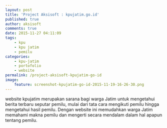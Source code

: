 ```yaml
---
layout: post
title: 'Project Aksisoft : kpujatim.go.id'
published: true
author: aksisoft
comments: true
date: 2015-11-27 04:11:09
tags:
    - kpu
    - kpu jatim
    - pemilu
categories:
    - kpu-jatim
    - portofolio
    - website
permalink: /project-aksisoft-kpujatim-go-id
image:
    feature: screenshot-kpujatim-go-id-2015-11-19-16-26-30.png
---
```

website kpujatim merupakan sarana bagi warga Jatim untuk mengetahui berita terbaru seputar pemilu, mulai dari tata cara mengikuti pemilu hingga mengetahui hasil pemilu. Dengan website ini memudahkan warga Jatim memahami makna pemilu dan mengerti secara mendalam dalam hal apapun tentang pemilu.




